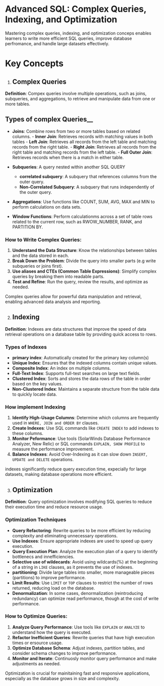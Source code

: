 # Advanced SQL: Complex Queries, Indexing, and Optimization
Mastering complex queries, indexing, and optimization conceps enables learners to write more efficient SQL queries, improve database perfromance, and handle large datasets effectively.

# Key Concepts
1. ## Complex Queries
__Definition__: Compex queries involve multiple operations, such as joins, subqueries, and aggregations, to retrieve and manipulate data from one or more tables.
## Types of complex Queries__
- __Joins__: Combine rows from two or more tables based on related columns.
        - __Inner Join__: Retrieves records with matching values in both tables
        - __Left Join__: Retrieves all records from the left table and matching records from the right table.
        - __Right Join__: Retrieves all records from the right table and matching records from the left table.
        - __Full Outer Join__: Retrieves records when there is a match in either table.

- __Subqueries__: A query nested within another SQL QUERY
    - __correlated subquery__: A subquery that references columns from the outer query.
    - __Non-Correlated Subquery__: A subquery that runs independently of the outer query.

- __Aggregations__: Use functions like COUNT, SUM, AVG, MAX and MIN to perform calculations on data sets.
- __Window Functions__: Perform calculationms across a set of table rows related to the current row, such as RWOW_NUMBER, RANK, and PARTITION BY.

### How to Write Complex Queries:
  1. __Understand the Data Structure__: Know the relationships between tables and the data stored in each.
  2. __Break Down the Problem__: Divide the query into smaller parts (e.g write subqueries or joins first).
  3. __Use aliases and CTEs (Common Table Expressions)__: Simplify complex queries by breaking them into readable parts.
  4. __Test and Refine__: Run the query, review the results, and optimize as needed.

Complex queries allow for powerful data manipulation and retrieval, enabling advanced data analysis and reporting.

2. ## Indexing
__Definition__: Indexes are data structures that improve the speed of data retrieval operations on a database table by providing quick access to rows.

### Types of Indexes
- __primary index__: Automatically created for the primary key column(s)
- __Unique Index__: Ensures that the indexed columns contain unique values.
- __Composite Index__: An index on multiple columns.
- __Full-Text Index__: Supports full-test searches on large text fields.
- __Clustered Index__: Sorts and stores the data rows of the table in order based on the key values.
- __Non-Clustered Index__: Maintains a separate structure from the table data to quickly locate data.

### How implement Indexing
1. __Identify High-Usage Columns__: Determine which columns are frequently used in `WHERE, JOIN and ORDER BY` clauses.
2. __Create Indexes__: Use SQL commands like `CREATE INDEX` to add indexes to these columns.
3. __Monitor Peformance__: Use tools (SolarWinds Database Performance Analyzer, New Relic) or SQL commands `EXPLAIN, SHOW PROFILE` to measure the performance improvement.
4. __Balance Indexes__: Avoid Over-Indexing as it can slow down `INSERT, UPDATE and DELETE` operations.

indexes significantly reduce query execution time, expecially for large datasets, making database operations more efficient.

3. ## Optimization
__Definition__: Query optimization involves modifying SQL queries to reduce their execution time and reduce resource usage.

### Optimization Techniques
- __Query Refactoring__: Rewrite queries to be more efficient by reducing complexity and eliminating unnecessary operations.
- __Use Indexes__: Ensure appropriate indexes are used to speed up query execution.
- __Query Execution Plan__: Analyze the execution plan of a query to identify bottlenecs and innefficiencies.
- __Selective use of wildecards__: Avoid using wildcards(%) at the beginning of a string in `LIKE` clauses, as it prevents the use of indexes.
- __partitioning__: Divide large tables into smaller, more manageable pieces (partitions) to improve performance.
- __Limit Results__: Use `LIMIT` or `TOP` clauses to restrict the number of rows returned, reducing load on the database.
- __Denormalization__: In some cases, denormalization (reintroducing redundancy) can optimize read performance, though at the cost of write performance.

### How to Optimize Queries:
1. __Analyze Query Performance__: Use tools like `EXPLAIN` or `ANALYZE` to understand how the query is executed.
2. __Refactor Inefficient Queries__: Rewrite queries that have high execution times or ersource usage.
3. __Optimize Database Schema__: Adjust indexes, partition tables, and consider schema changes to improve performance.
4. __Monitor and Iterate__: Continuosly monitor query performance and make adjustments as needed.

Optimization is crucial for mainitaining fast and responsive applications, especially as the database grows in size and complexity.

